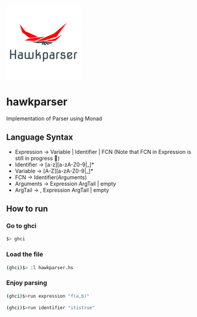 ![logo](./etc/hawkparser.png)
# hawkparser
Implementation of Parser using Monad

## Language Syntax
* Expression -> Variable | Identifier | FCN (Note that FCN in Expression is still in progress 🐌)
* Identifier -> [a-z][a-zA-Z0-9|_]*
* Variable -> [A-Z][a-zA-Z0-9|_]*
* FCN -> Identifier(Arguments)
* Arguments -> Expression ArgTail | empty
* ArgTail -> , Expression ArgTail | empty

## How to run

### Go to ghci
``` bash
$> ghci
```

### Load the file
``` bash
(ghci)$> :l hawkparser.hs
```

### Enjoy parsing
``` bash
(ghci)$>run expression "f(a,b)"
```

``` bash
(ghci)$>run identifier "itistrue"
```

